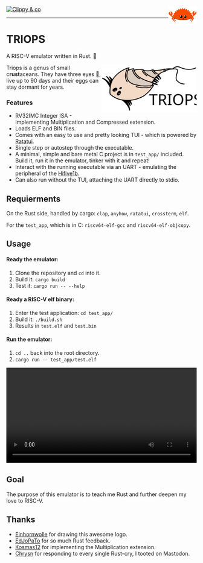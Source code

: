 <picture><img alt="The TRIOPS logo. Showing a hand-drawn triops, brown colored with black lining (or white lining in dark mode)." src=".github/rustacean-flat-happy.svg" height="50em" align="right"></picture>

[![Clippy & co](https://github.com/Teufelchen1/rv/actions/workflows/rust.yml/badge.svg)](https://github.com/Teufelchen1/rv/actions/workflows/rust.yml) 

---

# TRIOPS
A RISC-V emulator written in Rust. 🦀

<picture>
  <source media="(prefers-color-scheme: dark)" srcset=".github/triops_logo_dark.svg">
  <source media="(prefers-color-scheme: light)" srcset=".github/triops_logo_light.svg">
  <img alt="The TRIOPS logo. Showing a hand-drawn triops, brown colored with black lining (or white lining in dark mode)." src=".github/triops_logo_light.svg" width="50%" align="right">
</picture>

Triops is a genus of small c**rust**aceans. They have three eyes 👀, live up to 90 days and their eggs can stay dormant for years.

### Features

* RV32IMC Integer ISA - Implementing Multiplication and Compressed extension.
* Loads ELF and BIN files.
* Comes with an easy to use and pretty looking TUI - which is powered by [Ratatui](https://github.com/ratatui/ratatui).
* Single step or autostep through the executable.
* A minimal, simple and bare metal C project is in `test_app/` included. Build it, run it in the emulator, tinker with it and repeat!
* Interact with the running executable via an UART - emulating the peripheral of the [Hifive1b](https://www.sifive.com/boards/hifive1-rev-b).
* Can also run without the TUI, attaching the UART directly to stdio.

## Requierments
On the Rust side, handled by cargo: `clap`, `anyhow`, `ratatui`, `crossterm`, `elf`.

For the `test_app`, which is in C: `riscv64-elf-gcc` and `riscv64-elf-objcopy`.

## Usage
#### Ready the emulator:
1. Clone the repository and `cd` into it.
2. Build it: `cargo build`
3. Test it: `cargo run -- --help`

#### Ready a RISC-V elf binary:
1. Enter the test application: `cd test_app/`
2. Build it: `./build.sh`
3. Results in `test.elf` and `test.bin`

#### Run the emulator:
1. `cd ..` back into the root directory.
2. `cargo run -- test_app/test.elf`

<video src='https://github.com/user-attachments/assets/0df8c42a-7468-4328-a70f-c0e969232ef2' width="100%"/></video>



## Goal

The purpose of this emulator is to teach me Rust and further deepen my love to RISC-V.

## Thanks

* [Einhornwolle](https://github.com/einhornwolle) for drawing this awesome logo.
* [EdJoPaTo](https://github.com/edjopato) for so much Rust feedback.
* [Kosmas12](https://github.com/kosmas12) for implementing the Multiplication extension.
* [Chrysn](https://github.com/chrysn) for responding to every single Rust-cry, I tooted on Mastodon.


